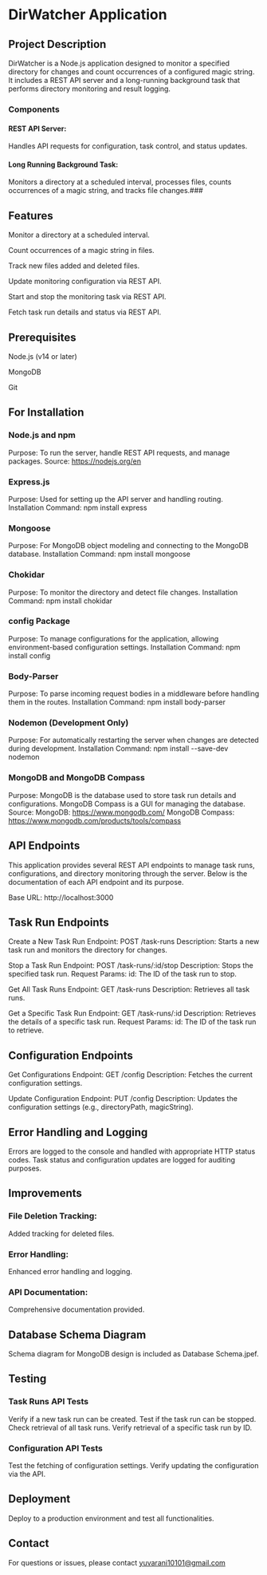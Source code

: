 # DirWatcher Application

## Project Description
DirWatcher is a Node.js application designed to monitor a specified directory for changes and count occurrences of a configured magic string. It includes a REST API server and a long-running background task that performs directory monitoring and result logging.

### Components
#### REST API Server: 
Handles API requests for configuration, task control, and status updates.
#### Long Running Background Task:
Monitors a directory at a scheduled interval, processes files, counts occurrences of a magic string, and tracks file changes.###


## Features

 Monitor a directory at a scheduled interval.
 
 Count occurrences of a magic string in files.
 
 Track new files added and deleted files.
 
 Update monitoring configuration via REST API.
 
 Start and stop the monitoring task via REST API.
 
 Fetch task run details and status via REST API.


## Prerequisites

 Node.js (v14 or later)

 MongoDB

 Git


## For Installation

### Node.js and npm
Purpose: To run the server, handle REST API requests, and manage packages.
Source: https://nodejs.org/en


### Express.js
Purpose: Used for setting up the API server and handling routing.
Installation Command: npm install express


### Mongoose
Purpose: For MongoDB object modeling and connecting to the MongoDB database.
Installation Command: npm install mongoose

### Chokidar
Purpose: To monitor the directory and detect file changes.
Installation Command: npm install chokidar


### config Package
Purpose: To manage configurations for the application, allowing environment-based configuration settings.
Installation Command: npm install config

### Body-Parser
Purpose: To parse incoming request bodies in a middleware before handling them in the routes.
Installation Command: npm install body-parser


### Nodemon (Development Only)
Purpose: For automatically restarting the server when changes are detected during development.
Installation Command: npm install --save-dev nodemon

### MongoDB and MongoDB Compass
Purpose: MongoDB is the database used to store task run details and configurations. MongoDB Compass is a GUI for managing the database.
Source: 
MongoDB: https://www.mongodb.com/
MongoDB Compass: https://www.mongodb.com/products/tools/compass


## API Endpoints
This application provides several REST API endpoints to manage task runs, configurations, and directory monitoring through the server. Below is the documentation of each API endpoint and its purpose.

Base URL: http://localhost:3000

## Task Run Endpoints
Create a New Task Run
Endpoint: POST /task-runs
Description: Starts a new task run and monitors the directory for changes.

Stop a Task Run
Endpoint: POST /task-runs/:id/stop
Description: Stops the specified task run.
Request Params:
id: The ID of the task run to stop.

Get All Task Runs
Endpoint: GET /task-runs
Description: Retrieves all task runs.

Get a Specific Task Run
Endpoint: GET /task-runs/:id
Description: Retrieves the details of a specific task run.
Request Params:
id: The ID of the task run to retrieve.


## Configuration Endpoints

Get Configurations
Endpoint: GET /config
Description: Fetches the current configuration settings.

Update Configuration
Endpoint: PUT /config
Description: Updates the configuration settings (e.g., directoryPath, magicString).


## Error Handling and Logging
Errors are logged to the console and handled with appropriate HTTP status codes.
Task status and configuration updates are logged for auditing purposes.


## Improvements
### File Deletion Tracking: 
Added tracking for deleted files.
### Error Handling:
Enhanced error handling and logging.
### API Documentation: 
Comprehensive documentation provided.

## Database Schema Diagram

Schema diagram for MongoDB design is included as Database Schema.jpef.

## Testing
 ### Task Runs API Tests

Verify if a new task run can be created.
Test if the task run can be stopped.
Check retrieval of all task runs.
Verify retrieval of a specific task run by ID.

### Configuration API Tests
Test the fetching of configuration settings.
Verify updating the configuration via the API.

## Deployment

Deploy to a production environment and test all functionalities.

## Contact
For questions or issues, please contact yuvarani10101@gmail.com
 
